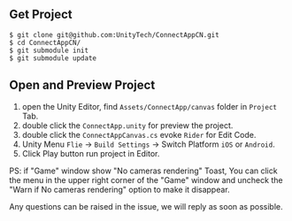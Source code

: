 ## Get Project

```shell
$ git clone git@github.com:UnityTech/ConnectAppCN.git
$ cd ConnectAppCN/
$ git submodule init
$ git submodule update
```

## Open and Preview Project

1. open the Unity Editor, find `Assets/ConnectApp/canvas` folder in `Project` Tab.
2. double click the `ConnectApp.unity` for preview the project. 
3. double click the `ConnectAppCanvas.cs` evoke `Rider` for Edit Code.
4. Unity Menu `Flie` -> `Build Settings` -> Switch Platform `iOS` or `Android`.
5. Click Play button run project in Editor.

PS: if "Game" window show "No cameras rendering" Toast, You can click the menu in the upper right corner of the "Game" window and uncheck the "Warn if No cameras rendering" option to make it disappear.

Any questions can be raised in the issue, we will reply as soon as possible.
